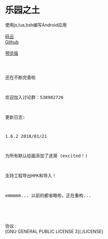 # 乐园之土
使用js,lua,bsh编写Android应用
<br />
<br />[码云](https://gitee.com/MikaGuraN/HL4A)
<br />[Github](https://github.com/MikaGuraN/HL4A)
<br />
<br />[预览版](./乐园之土.apk)<pre>

还在不断完善啦

欢迎加入讨论群：538982726

更新日志:

1.6.2 2018/01/21

为所有默认绘画添加了涟漪
(excited！)

支持工程导出HPK和导入！



emmmmm...
以前的都省略啦，正在重构...

</pre>
<br />
<br /> 协议 :
<br />[GNU GENERAL PUBLIC LICENSE 3](./LICENSE)
